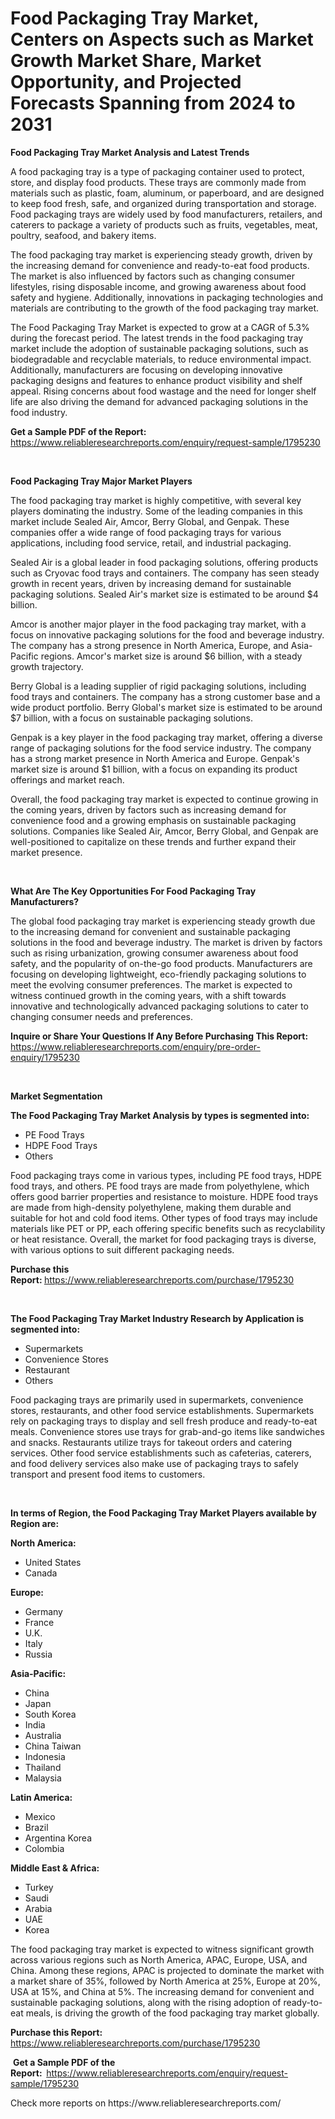 <p><h1>Food Packaging Tray Market, Centers on Aspects such as Market Growth Market Share, Market Opportunity, and Projected Forecasts Spanning from 2024 to 2031</h1></p><p><strong>Food Packaging Tray Market Analysis and Latest Trends</strong></p>
<p><p>A food packaging tray is a type of packaging container used to protect, store, and display food products. These trays are commonly made from materials such as plastic, foam, aluminum, or paperboard, and are designed to keep food fresh, safe, and organized during transportation and storage. Food packaging trays are widely used by food manufacturers, retailers, and caterers to package a variety of products such as fruits, vegetables, meat, poultry, seafood, and bakery items.</p><p>The food packaging tray market is experiencing steady growth, driven by the increasing demand for convenience and ready-to-eat food products. The market is also influenced by factors such as changing consumer lifestyles, rising disposable income, and growing awareness about food safety and hygiene. Additionally, innovations in packaging technologies and materials are contributing to the growth of the food packaging tray market.</p><p>The Food Packaging Tray Market is expected to grow at a CAGR of 5.3% during the forecast period. The latest trends in the food packaging tray market include the adoption of sustainable packaging solutions, such as biodegradable and recyclable materials, to reduce environmental impact. Additionally, manufacturers are focusing on developing innovative packaging designs and features to enhance product visibility and shelf appeal. Rising concerns about food wastage and the need for longer shelf life are also driving the demand for advanced packaging solutions in the food industry.</p></p>
<p><strong>Get a Sample PDF of the Report:&nbsp;</strong> <a href="https://www.reliableresearchreports.com/enquiry/request-sample/1795230">https://www.reliableresearchreports.com/enquiry/request-sample/1795230</a></p>
<p>&nbsp;</p>
<p><strong>Food Packaging Tray Major Market Players</strong></p>
<p><p>The food packaging tray market is highly competitive, with several key players dominating the industry. Some of the leading companies in this market include Sealed Air, Amcor, Berry Global, and Genpak. These companies offer a wide range of food packaging trays for various applications, including food service, retail, and industrial packaging.</p><p>Sealed Air is a global leader in food packaging solutions, offering products such as Cryovac food trays and containers. The company has seen steady growth in recent years, driven by increasing demand for sustainable packaging solutions. Sealed Air's market size is estimated to be around $4 billion.</p><p>Amcor is another major player in the food packaging tray market, with a focus on innovative packaging solutions for the food and beverage industry. The company has a strong presence in North America, Europe, and Asia-Pacific regions. Amcor's market size is around $6 billion, with a steady growth trajectory.</p><p>Berry Global is a leading supplier of rigid packaging solutions, including food trays and containers. The company has a strong customer base and a wide product portfolio. Berry Global's market size is estimated to be around $7 billion, with a focus on sustainable packaging solutions.</p><p>Genpak is a key player in the food packaging tray market, offering a diverse range of packaging solutions for the food service industry. The company has a strong market presence in North America and Europe. Genpak's market size is around $1 billion, with a focus on expanding its product offerings and market reach.</p><p>Overall, the food packaging tray market is expected to continue growing in the coming years, driven by factors such as increasing demand for convenience food and a growing emphasis on sustainable packaging solutions. Companies like Sealed Air, Amcor, Berry Global, and Genpak are well-positioned to capitalize on these trends and further expand their market presence.</p></p>
<p>&nbsp;</p>
<p><strong>What Are The Key Opportunities For Food Packaging Tray Manufacturers?</strong></p>
<p><p>The global food packaging tray market is experiencing steady growth due to the increasing demand for convenient and sustainable packaging solutions in the food and beverage industry. The market is driven by factors such as rising urbanization, growing consumer awareness about food safety, and the popularity of on-the-go food products. Manufacturers are focusing on developing lightweight, eco-friendly packaging solutions to meet the evolving consumer preferences. The market is expected to witness continued growth in the coming years, with a shift towards innovative and technologically advanced packaging solutions to cater to changing consumer needs and preferences.</p></p>
<p><strong>Inquire or Share Your Questions If Any Before Purchasing This Report:</strong> <a href="https://www.reliableresearchreports.com/enquiry/pre-order-enquiry/1795230">https://www.reliableresearchreports.com/enquiry/pre-order-enquiry/1795230</a></p>
<p>&nbsp;</p>
<p><strong>Market Segmentation</strong></p>
<p><strong>The Food Packaging Tray Market Analysis by types is segmented into:</strong></p>
<p><ul><li>PE Food Trays</li><li>HDPE Food Trays</li><li>Others</li></ul></p>
<p><p>Food packaging trays come in various types, including PE food trays, HDPE food trays, and others. PE food trays are made from polyethylene, which offers good barrier properties and resistance to moisture. HDPE food trays are made from high-density polyethylene, making them durable and suitable for hot and cold food items. Other types of food trays may include materials like PET or PP, each offering specific benefits such as recyclability or heat resistance. Overall, the market for food packaging trays is diverse, with various options to suit different packaging needs.</p></p>
<p><strong>Purchase this Report:&nbsp;</strong><a href="https://www.reliableresearchreports.com/purchase/1795230">https://www.reliableresearchreports.com/purchase/1795230</a></p>
<p>&nbsp;</p>
<p><strong>The Food Packaging Tray Market Industry Research by Application is segmented into:</strong></p>
<p><ul><li>Supermarkets</li><li>Convenience Stores</li><li>Restaurant</li><li>Others</li></ul></p>
<p><p>Food packaging trays are primarily used in supermarkets, convenience stores, restaurants, and other food service establishments. Supermarkets rely on packaging trays to display and sell fresh produce and ready-to-eat meals. Convenience stores use trays for grab-and-go items like sandwiches and snacks. Restaurants utilize trays for takeout orders and catering services. Other food service establishments such as cafeterias, caterers, and food delivery services also make use of packaging trays to safely transport and present food items to customers.</p></p>
<p>&nbsp;</p>
<p><strong>In terms of Region, the Food Packaging Tray Market Players available by Region are:</strong></p>
<p>
    <p> <strong> North America: </strong>
        <ul>
            <li>United States</li>
            <li>Canada</li>
        </ul>
        </p> 
    <p> <strong> Europe: </strong>
        <ul>
            <li>Germany</li>
            <li>France</li>
            <li>U.K.</li>
            <li>Italy</li>
            <li>Russia</li>
        </ul>
        </p> 
    <p> <strong> Asia-Pacific: </strong>
        <ul>
            <li>China</li>
            <li>Japan</li>
            <li>South Korea</li>
            <li>India</li>
            <li>Australia</li>
            <li>China Taiwan</li>
            <li>Indonesia</li>
            <li>Thailand</li>
            <li>Malaysia</li>
        </ul>
        </p> 
    <p> <strong> Latin America: </strong>
        <ul>
            <li>Mexico</li>
            <li>Brazil</li>
            <li>Argentina Korea</li>
            <li>Colombia</li>
        </ul>
        </p> 
    <p> <strong> Middle East & Africa: </strong>
        <ul>
            <li>Turkey</li>
            <li>Saudi</li>
            <li>Arabia</li>
            <li>UAE</li>
            <li>Korea</li>
        </ul>
    </p>
    </p>
<p><p>The food packaging tray market is expected to witness significant growth across various regions such as North America, APAC, Europe, USA, and China. Among these regions, APAC is projected to dominate the market with a market share of 35%, followed by North America at 25%, Europe at 20%, USA at 15%, and China at 5%. The increasing demand for convenient and sustainable packaging solutions, along with the rising adoption of ready-to-eat meals, is driving the growth of the food packaging tray market globally.</p></p>
<p><strong>Purchase this Report: </strong><a href="https://www.reliableresearchreports.com/purchase/1795230">https://www.reliableresearchreports.com/purchase/1795230</a></p>
<p>&nbsp;<strong>Get a Sample PDF of the Report:&nbsp;&nbsp;</strong><a href="https://www.reliableresearchreports.com/enquiry/request-sample/1795230">https://www.reliableresearchreports.com/enquiry/request-sample/1795230</a></p>
<p><strong></strong></p>
<p>Check more reports on https://www.reliableresearchreports.com/</p>